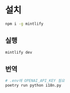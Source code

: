 # 설치

```sh
npm i -g mintlify
```

## 실행

```sh
mintlify dev
```

## 번역

```python
# .env에 OPENAI_API_KEY 필요
poetry run python i18n.py
```
